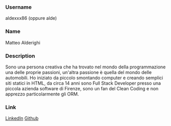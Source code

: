 ### Username
aldexxx86 (oppure alde)

### Name
Matteo Alderighi

### Description
Sono una persona creativa che ha trovato nel mondo della programmazione una delle proprie passioni, un'altra passione è quella del mondo delle automobili.
Ho iniziato da piccolo smontando computer e creando semplici siti statici in HTML, da circa 14 anni sono Full Stack Developer presso una piccola azienda software di Firenze, sono un fan del Clean Coding e non apprezzo particolarmente gli ORM.

### Link
[LinkedIn](https://www.linkedin.com/in/matteo-alderighi/)
[Github](https://github.com/aldexxx86)